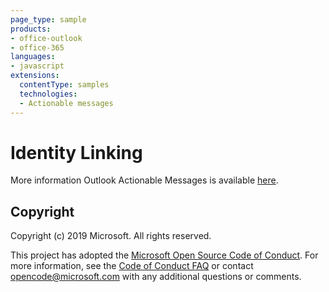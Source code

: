 ```yaml
---
page_type: sample
products:
- office-outlook
- office-365
languages:
- javascript
extensions:
  contentType: samples
  technologies:
  - Actionable messages
---
```

# Identity Linking

More information Outlook Actionable Messages is available [here](https://dev.outlook.com/actions).

## Copyright
Copyright (c) 2019 Microsoft. All rights reserved.


This project has adopted the [Microsoft Open Source Code of Conduct](https://opensource.microsoft.com/codeofconduct/). For more information, see the [Code of Conduct FAQ](https://opensource.microsoft.com/codeofconduct/faq/) or contact [opencode@microsoft.com](mailto:opencode@microsoft.com) with any additional questions or comments.
